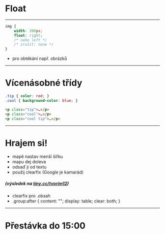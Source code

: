 <!-- .slide: data-state="c-slide-inter" -->

# Float

---

```css
img { 
	width: 300px; 
	float: right; 
	/* nebo left */
	/* zrušit: none */ 
}
```
<!-- .element: class="c-text-lg stretch" -->

>>>
* pro obtékání např. obrázků

---

# Vícenásobné třídy

```css
.tip { color: red; }
.cool { background-color: blue; }
```
<!-- .element: class="c-text-md " -->


```html
<p class="tip">…</p>
<p class="cool">…</p>
<p class="cool tip">…</p>
```
<!-- .element: class="c-text-md " -->


---

<!-- .slide: data-state="c-slide-task" -->

# Hrajem si!

* mapě nastav menší šířku
* mapu dej doleva
* odsaď ji od textu
* použij clearfix (Google je kamarád)

##### (výsledek na [tiny.cc/tvorim12](http://tiny.cc/tvorim12))
<!-- .element: class="c-text-xs c-text-right" -->

>>>
* clearfix pro .obsah
* .group:after { content: ""; display: table; clear: both; }

---

<!-- .slide: data-state="c-slide-break" -->

# Přestávka do 15:00
